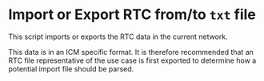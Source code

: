 # Import or Export RTC from/to `txt` file
This script imports or exports the RTC data in the current network. 

This data is in an ICM specific format. It is therefore recommended that an RTC file representative of the use case is first exported to determine how a potential import file should be parsed.